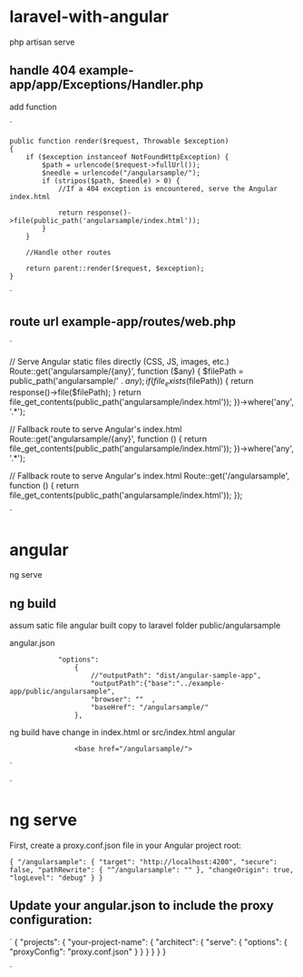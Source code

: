 # laravel-with-angular

php artisan serve

## handle 404 example-app/app/Exceptions/Handler.php

add function

`
   
    public function render($request, Throwable $exception)
    {
        if ($exception instanceof NotFoundHttpException) {
            $path = urlencode($request->fullUrl());
            $needle = urlencode("/angularsample/");
            if (stripos($path, $needle) > 0) {
                //If a 404 exception is encountered, serve the Angular index.html

                return response()->file(public_path('angularsample/index.html'));
            }
        }

        //Handle other routes

        return parent::render($request, $exception);
    }
`

## route url example-app/routes/web.php

`

// Serve Angular static files directly (CSS, JS, images, etc.)
Route::get('angularsample/{any}', function ($any) {
    $filePath = public_path('angularsample/' . $any);
    if (file_exists($filePath)) {
        return response()->file($filePath);
    }
    return file_get_contents(public_path('angularsample/index.html'));
})->where('any', '.*');

// Fallback route to serve Angular's index.html
Route::get('angularsample/{any}', function () {
    return file_get_contents(public_path('angularsample/index.html'));
})->where('any', '.*');

// Fallback route to serve Angular's index.html
Route::get('/angularsample', function () {
    return file_get_contents(public_path('angularsample/index.html'));
});


`

# angular

ng serve

## ng build 

assum satic file angular built copy to laravel folder public/angularsample

angular.json


                "options": 
                    {
                        //"outputPath": "dist/angular-sample-app",
                        "outputPath":{"base":"../example-app/public/angularsample",
                        "browser": ""  ,
                        "baseHref": "/angularsample/"
                    },


ng build have change in index.html or src/index.html angular

                    <base href="/angularsample/">


`
<!doctype html>
<html lang="en" data-critters-container>
<head><base href="/angularsample/">
  <meta charset="utf-8">
  <title>AngularSampleApp</title>
  <meta name="viewport" content="width=device-width, initial-scale=1">
  <link rel="icon" type="image/x-icon" href="favicon.ico">
<link rel="stylesheet" href="styles-5INURTSO.css"></head>
<body>
  <app-root></app-root>
<script src="polyfills-SCHOHYNV.js" type="module"></script><script src="main-GQHSBJMU.js" type="module"></script></body>
</html>
`

# ng serve

            

First, create a proxy.conf.json file in your Angular project root:

`
{
  "/angularsample": {
    "target": "http://localhost:4200",
    "secure": false,
    "pathRewrite": {
      "^/angularsample": ""
    },
    "changeOrigin": true,
    "logLevel": "debug"
  }
}
`

## Update your angular.json to include the proxy configuration:

`
{
  "projects": {
    "your-project-name": {
      "architect": {
        "serve": {
          "options": {
            "proxyConfig": "proxy.conf.json"
          }
        }
      }
    }
  }
}

`

